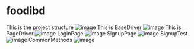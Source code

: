 # foodibd
This is the project structure
![image](https://github.com/user-attachments/assets/e3444d5e-fc66-4845-9b6c-0262e846ec33)
This is BaseDriver
![image](https://github.com/user-attachments/assets/4889d9b2-a774-40a2-afa5-c00d4fa012ec)
This is PageDriver
![image](https://github.com/user-attachments/assets/fdf9e699-4f2e-44d4-ba63-f89ef6e932de)
LoginPage
![image](https://github.com/user-attachments/assets/fcf2ead3-fb8c-43bf-89b0-c1b763d54f18)
SignupPage
![image](https://github.com/user-attachments/assets/cbe95896-cd44-471b-a1a0-f6504225f69f)
SignupTest
![image](https://github.com/user-attachments/assets/e14b1a77-56f4-4976-854f-b825089fd21e)
CommonMethods
![image](https://github.com/user-attachments/assets/217080e5-c63c-4741-8e47-bab23031b89f)


